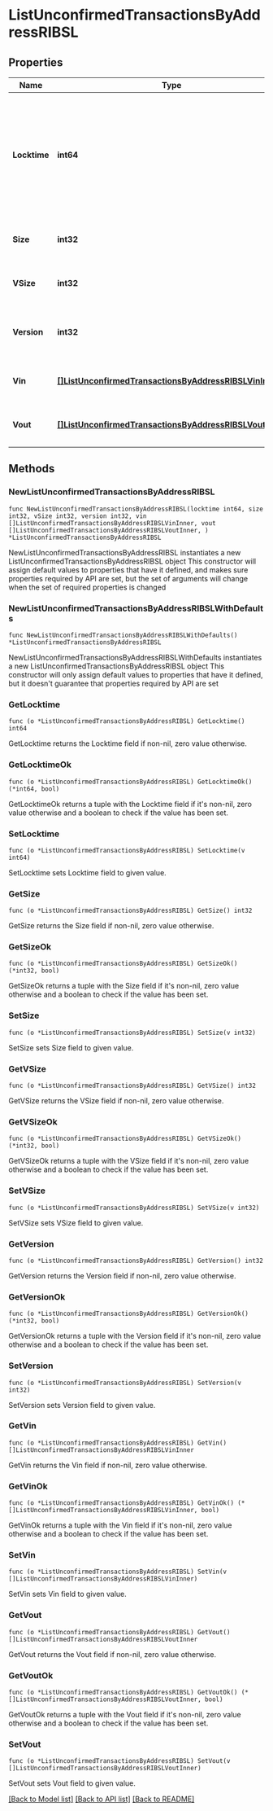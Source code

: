 # ListUnconfirmedTransactionsByAddressRIBSL

## Properties

Name | Type | Description | Notes
------------ | ------------- | ------------- | -------------
**Locktime** | **int64** | Represents the locktime on the transaction on the specific blockchain, i.e. the blockheight at which the transaction is valid. | 
**Size** | **int32** | Represents the total size of this transaction. | 
**VSize** | **int32** | Represents the virtual size of this transaction. | 
**Version** | **int32** | Represents the transaction&#39;s version number. | 
**Vin** | [**[]ListUnconfirmedTransactionsByAddressRIBSLVinInner**](ListUnconfirmedTransactionsByAddressRIBSLVinInner.md) | Represents the transaction inputs. | 
**Vout** | [**[]ListUnconfirmedTransactionsByAddressRIBSLVoutInner**](ListUnconfirmedTransactionsByAddressRIBSLVoutInner.md) | Represents the transaction outputs. | 

## Methods

### NewListUnconfirmedTransactionsByAddressRIBSL

`func NewListUnconfirmedTransactionsByAddressRIBSL(locktime int64, size int32, vSize int32, version int32, vin []ListUnconfirmedTransactionsByAddressRIBSLVinInner, vout []ListUnconfirmedTransactionsByAddressRIBSLVoutInner, ) *ListUnconfirmedTransactionsByAddressRIBSL`

NewListUnconfirmedTransactionsByAddressRIBSL instantiates a new ListUnconfirmedTransactionsByAddressRIBSL object
This constructor will assign default values to properties that have it defined,
and makes sure properties required by API are set, but the set of arguments
will change when the set of required properties is changed

### NewListUnconfirmedTransactionsByAddressRIBSLWithDefaults

`func NewListUnconfirmedTransactionsByAddressRIBSLWithDefaults() *ListUnconfirmedTransactionsByAddressRIBSL`

NewListUnconfirmedTransactionsByAddressRIBSLWithDefaults instantiates a new ListUnconfirmedTransactionsByAddressRIBSL object
This constructor will only assign default values to properties that have it defined,
but it doesn't guarantee that properties required by API are set

### GetLocktime

`func (o *ListUnconfirmedTransactionsByAddressRIBSL) GetLocktime() int64`

GetLocktime returns the Locktime field if non-nil, zero value otherwise.

### GetLocktimeOk

`func (o *ListUnconfirmedTransactionsByAddressRIBSL) GetLocktimeOk() (*int64, bool)`

GetLocktimeOk returns a tuple with the Locktime field if it's non-nil, zero value otherwise
and a boolean to check if the value has been set.

### SetLocktime

`func (o *ListUnconfirmedTransactionsByAddressRIBSL) SetLocktime(v int64)`

SetLocktime sets Locktime field to given value.


### GetSize

`func (o *ListUnconfirmedTransactionsByAddressRIBSL) GetSize() int32`

GetSize returns the Size field if non-nil, zero value otherwise.

### GetSizeOk

`func (o *ListUnconfirmedTransactionsByAddressRIBSL) GetSizeOk() (*int32, bool)`

GetSizeOk returns a tuple with the Size field if it's non-nil, zero value otherwise
and a boolean to check if the value has been set.

### SetSize

`func (o *ListUnconfirmedTransactionsByAddressRIBSL) SetSize(v int32)`

SetSize sets Size field to given value.


### GetVSize

`func (o *ListUnconfirmedTransactionsByAddressRIBSL) GetVSize() int32`

GetVSize returns the VSize field if non-nil, zero value otherwise.

### GetVSizeOk

`func (o *ListUnconfirmedTransactionsByAddressRIBSL) GetVSizeOk() (*int32, bool)`

GetVSizeOk returns a tuple with the VSize field if it's non-nil, zero value otherwise
and a boolean to check if the value has been set.

### SetVSize

`func (o *ListUnconfirmedTransactionsByAddressRIBSL) SetVSize(v int32)`

SetVSize sets VSize field to given value.


### GetVersion

`func (o *ListUnconfirmedTransactionsByAddressRIBSL) GetVersion() int32`

GetVersion returns the Version field if non-nil, zero value otherwise.

### GetVersionOk

`func (o *ListUnconfirmedTransactionsByAddressRIBSL) GetVersionOk() (*int32, bool)`

GetVersionOk returns a tuple with the Version field if it's non-nil, zero value otherwise
and a boolean to check if the value has been set.

### SetVersion

`func (o *ListUnconfirmedTransactionsByAddressRIBSL) SetVersion(v int32)`

SetVersion sets Version field to given value.


### GetVin

`func (o *ListUnconfirmedTransactionsByAddressRIBSL) GetVin() []ListUnconfirmedTransactionsByAddressRIBSLVinInner`

GetVin returns the Vin field if non-nil, zero value otherwise.

### GetVinOk

`func (o *ListUnconfirmedTransactionsByAddressRIBSL) GetVinOk() (*[]ListUnconfirmedTransactionsByAddressRIBSLVinInner, bool)`

GetVinOk returns a tuple with the Vin field if it's non-nil, zero value otherwise
and a boolean to check if the value has been set.

### SetVin

`func (o *ListUnconfirmedTransactionsByAddressRIBSL) SetVin(v []ListUnconfirmedTransactionsByAddressRIBSLVinInner)`

SetVin sets Vin field to given value.


### GetVout

`func (o *ListUnconfirmedTransactionsByAddressRIBSL) GetVout() []ListUnconfirmedTransactionsByAddressRIBSLVoutInner`

GetVout returns the Vout field if non-nil, zero value otherwise.

### GetVoutOk

`func (o *ListUnconfirmedTransactionsByAddressRIBSL) GetVoutOk() (*[]ListUnconfirmedTransactionsByAddressRIBSLVoutInner, bool)`

GetVoutOk returns a tuple with the Vout field if it's non-nil, zero value otherwise
and a boolean to check if the value has been set.

### SetVout

`func (o *ListUnconfirmedTransactionsByAddressRIBSL) SetVout(v []ListUnconfirmedTransactionsByAddressRIBSLVoutInner)`

SetVout sets Vout field to given value.



[[Back to Model list]](../README.md#documentation-for-models) [[Back to API list]](../README.md#documentation-for-api-endpoints) [[Back to README]](../README.md)


